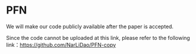 # PFN

We will make our code publicly available after the paper is accepted.


Since the code cannot be uploaded at this link, please refer to the following link：https://github.com/NarLiDao/PFN-copy
